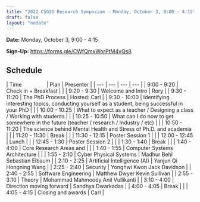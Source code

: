 ```yaml
---
title: "2022 CSGSG Research Symposium - Monday, October 3, 9:00 - 4:15"
draft: false
layout: "nodate"
---
```

**Date:** Monday, October 3, 9:00 - 4:15

**Sign-Up:** https://forms.gle/CWfQmxWorPtM4vQs8


## Schedule

| Time &nbsp; &nbsp; &nbsp; &nbsp; &nbsp; &nbsp; &nbsp; &nbsp;  | Plan | Presenter |
| --- | --- | --- | --- |
| 9:00 - 9:20  | Check in + Breakfast |  |
| 9:20 - 9:30 |  Welcome and Intro | Rory |
| 9:30 - 11:20  | The PhD Process | Hosted: Carl |
| 9:30 - 10:00 |  Identifying interesting topics, conducting yourself as a student, being successful in your PhD |  |
| 10:00 - 10:25  | What to expect as a teacher / Designing a class / Working with students |  |
| 10:25 - 10:50 |  What can I do now to get somewhere in the future (teacher / research / Industry / etc) |  |
| 10:50 - 11:20  | The science behind Mental Health and Stress of Ph.D. and academia |  |
| 11:20 - 11:30 |  Break |  |
| 11:30 - 12:15  | Poster Session 1 |  |
| 12:00 - 12:45 |  Lunch |  |
| 12:45 - 1:30 |  Poster Session 2 |  |
| 1:30 - 1:40 |  Break |  |
| 1:40 - 4:00 |  Core Research Areas and |  |
| 1:40 - 1:55  | Computer Systems Architecture |  |
| 1:55 - 2:10 |  Cyber Physical Systems  | Madhur Behl Sebastian Elbaum |
| 2:10 - 2:25  | Artificial Intelligence (AI)  | Yanjun Qi Hongning Wang |
| 2:25 - 2:40 |  Security  | Yonghwi Kwon Jack Davidson |
| 2:40 - 2:55 |  Software Engineering  | Matthew Dwyer Kevin Sullivan |
| 2:55 - 3:10 |  Theory | Mohammad Mahmoody Anil Vullikanti |
| 3:10 - 4:00 |  Direction moving forward  | Sandhya Dwarkadas |
| 4:00 - 4:05 |  Break |  |
| 4:05 - 4:15 |  Closing and awards |  Carl |
